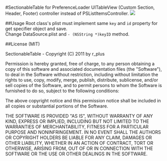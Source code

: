 #SectionableTable for PreferenceLoader
UITableView (Custom Section, Header, Footer) controller instead of PSListItemsController.
![](http://dl.dropbox.com/u/149268/shf.png)

##Usage
Root class's plist must implement same `key` and `id` property for get specifier object and save.  
Change DataSource.plist and `- (NSString *)keyID` method.

##License (MIT)

SectionableTable - Copyright (C) 2011 by r_plus  
  
Permission is hereby granted, free of charge, to any person obtaining a copy
of this software and associated documentation files (the "Software"), to deal
in the Software without restriction, including without limitation the rights
to use, copy, modify, merge, publish, distribute, sublicense, and/or sell
copies of the Software, and to permit persons to whom the Software is
furnished to do so, subject to the following conditions:  
  
The above copyright notice and this permission notice shall be included in
all copies or substantial portions of the Software.  
  
THE SOFTWARE IS PROVIDED "AS IS", WITHOUT WARRANTY OF ANY KIND, EXPRESS OR
IMPLIED, INCLUDING BUT NOT LIMITED TO THE WARRANTIES OF MERCHANTABILITY,
FITNESS FOR A PARTICULAR PURPOSE AND NONINFRINGEMENT. IN NO EVENT SHALL THE
AUTHORS OR COPYRIGHT HOLDERS BE LIABLE FOR ANY CLAIM, DAMAGES OR OTHER
LIABILITY, WHETHER IN AN ACTION OF CONTRACT, TORT OR OTHERWISE, ARISING FROM,
OUT OF OR IN CONNECTION WITH THE SOFTWARE OR THE USE OR OTHER DEALINGS IN
THE SOFTWARE.
